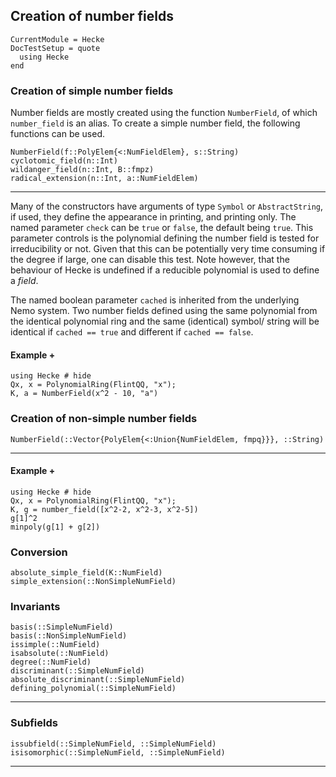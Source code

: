 ## Creation of number fields

```@meta
CurrentModule = Hecke
DocTestSetup = quote
  using Hecke
end
```

### Creation of simple number fields
Number fields are mostly created using the function `NumberField`, of which
`number_field` is an alias. To create a simple number field, the following
functions can be used.

```@docs
NumberField(f::PolyElem{<:NumFieldElem}, s::String)
cyclotomic_field(n::Int)
wildanger_field(n::Int, B::fmpz)
radical_extension(n::Int, a::NumFieldElem)
```
---

Many of the constructors have arguments of type `Symbol` or `AbstractString`,
if used, they define the appearance in printing, and printing only.
The named parameter `check` can be `true` or `false`, the default being `true`.
This parameter controls is the polynomial defining the number field is
tested for irreducibility or not. Given that this can be potentially 
very time consuming if the degree if large, one can disable this test. Note
however, that the behaviour of Hecke is undefined if a reducible polynomial
is used to define a *field*.

The named boolean parameter `cached` is inherited from the underlying Nemo
system. Two number fields defined using the same polynomial from the
identical polynomial ring and the same (identical) symbol/ string
will be identical if `cached == true` and different if `cached == false`.

#### Example +

```@repl
using Hecke # hide
Qx, x = PolynomialRing(FlintQQ, "x");
K, a = NumberField(x^2 - 10, "a")
```

### Creation of non-simple number fields

```@docs
NumberField(::Vector{PolyElem{<:Union{NumFieldElem, fmpq}}}, ::String)
```
---

#### Example +

```@repl
using Hecke # hide
Qx, x = PolynomialRing(FlintQQ, "x");
K, g = number_field([x^2-2, x^2-3, x^2-5])
g[1]^2
minpoly(g[1] + g[2])
```

### Conversion

```@docs
absolute_simple_field(K::NumField)
simple_extension(::NonSimpleNumField)
```

### Invariants

```@docs
basis(::SimpleNumField)
basis(::NonSimpleNumField)
issimple(::NumField)
isabsolute(::NumField)
degree(::NumField)
discriminant(::SimpleNumField)
absolute_discriminant(::SimpleNumField)
defining_polynomial(::SimpleNumField)
```
---

### Subfields

```@docs
issubfield(::SimpleNumField, ::SimpleNumField)
isisomorphic(::SimpleNumField, ::SimpleNumField)
```
---

